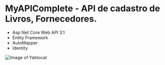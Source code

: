 # MyAPIComplete - API de cadastro de Livros, Fornecedores.


- Asp Net Core Web API 3.1
- Entity Framework
- AutoMapper
- Identity 
 
 ![Image of Yaktocat](https://octodex.github.com/images/dunetocat.png)
